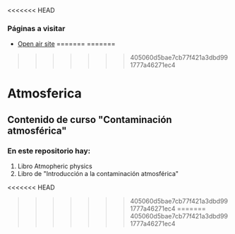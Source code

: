 <<<<<<< HEAD
### Páginas a visitar 

- [Open air site](https://bookdown.org/david_carslaw/openair/sec-openair-package.html)
=======
=======
>>>>>>> 405060d5bae7cb77f421a3dbd991777a46271ec4
# Atmosferica
## Contenido de curso "Contaminación atmosférica"

### En este repositorio hay:

1) Libro Atmopheric physics
2) Libro de "Introducción a la contaminación atmosférica"


<<<<<<< HEAD
>>>>>>> 405060d5bae7cb77f421a3dbd991777a46271ec4
=======
>>>>>>> 405060d5bae7cb77f421a3dbd991777a46271ec4
